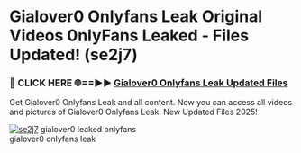 # Gialover0 Onlyfans Leak Original Videos 0nlyFans Leaked - Files Updated! (se2j7)

<h3>🔴 CLICK HERE 🌐==►► <a href="https://tinyurl.com/2jnfzry5" rel="nofollow">Gialover0 Onlyfans Leak Updated Files</a></h3>

Get Gialover0 Onlyfans Leak and all content. Now you can access all videos and pictures of Gialover0 Onlyfans Leak. New Updated Files 2025!

[![se2j7](https://i.imgur.com/GyGTBgg.gif)](https://tinyurl.com/2jnfzry5)
gialover0 leaked onlyfans<br>
gialover0 onlyfans leak